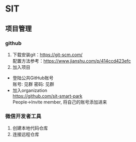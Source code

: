 # SIT
## 项目管理
### github
1. 下载安装git：https://git-scm.com/<br>
配置方法参考：https://www.jianshu.com/p/414ccd423efc
2. 加入项目<br>
  - 登陆公共GitHub账号<br>
    账号: 见群
    密码: 见群
  - 加入organization<br>
    https://github.com/sit-smart-park<br>
    People->Invite member, 将自己的账号添加进来<br>
### 微信开发者工具
1. 创建本地代码仓库
2. 连接远程仓库
